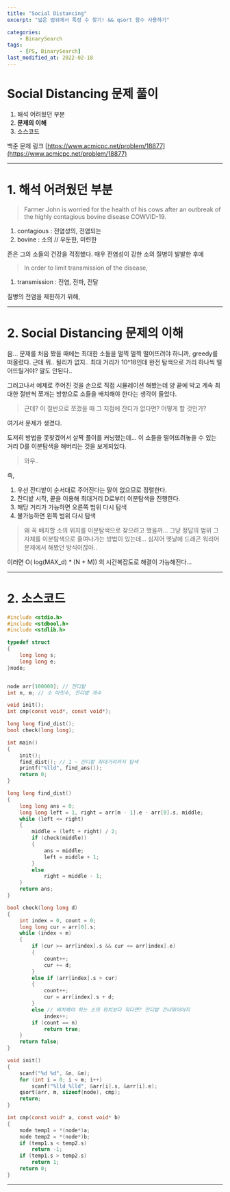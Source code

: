 ```yaml
---
title: "Social Distancing"
excerpt: "넓은 범위에서 특정 수 찾기! && qsort 함수 사용하기"

categories:
    - BinarySearch
tags:
    - [PS, BinarySearch]
last_modified_at: 2022-02-18 
---
```

# Social Distancing 문제 풀이
1. 해석 어려웠던 부분
2. **문제의 이해**
3. 소스코드

백준 문제 링크 [https://www.acmicpc.net/problem/18877](https://www.acmicpc.net/problem/18877)


---

# 1. 해석 어려웠던 부분

>Farmer John is worried for the health of his cows after an outbreak of the highly contagious bovine disease COWVID-19.

1. contagious : 전염성의, 전염되는
2. bovine : 소의 // 우둔한, 미련한

존은 그의 소들의 건강을 걱정했다. 매우 전염성이 강한 소의 질병이 발발한 후에


>In order to limit transmission of the disease,

1. transmission : 전염, 전파, 전달

질병의 전염을 제한하기 위해,


---

# 2. Social Distancing 문제의 이해

음... 문제를 처음 봤을 때에는 최대한 소들을 멀찍 멀찍 떨어뜨려야 하니까, greedy를 떠올렸다. 근데 뭐.. 될리가 없지.. 최대 거리가 10^18인데 완전 탐색으로 거리 하나씩 떨어뜨릴거야? 말도 안된다..

그러고나서 예제로 주어진 것을 손으로 직접 시뮬레이션 해봤는데 양 끝에 박고 계속 최대한 절반씩 쪼개는 방향으로 소들을 배치해야 한다는 생각이 들었다.

>근데? 이 절반으로 쪼갰을 때 그 지점에 잔디가 없다면? 어떻게 할 것인가?

여기서 문제가 생겼다.

도저히 방법을 못찾겠어서 살짝 풀이를 커닝했는데... 이 소들을 떨어뜨려놓을 수 있는 거리 D를 이분탐색을 해버리는 것을 보게되었다.

>와우..

즉,

1. 우선 잔디밭이 순서대로 주어진다는 말이 없으므로 정렬한다.
2. 잔디밭 시작, 끝을 이용해 최대거리 D로부터 이분탐색을 진행한다.
3. 해당 거리가 가능하면 오른쪽 범위 다시 탐색
4. 불가능하면 왼쪽 범위 다시 탐색

>왜 꼭 배치할 소의 위치를 이분탐색으로 찾으려고 했을까... 그냥 정답의 범위 그 자체를 이분탐색으로 줄여나가는 방법이 있는데... 심지어 옛날에 드래곤 워리어 문제에서 해봤던 방식이잖아..

이러면 O( log(MAX_d) * (N + M)) 의 시간복잡도로 해결이 가능해진다...


---

# 2. 소스코드

```c
#include <stdio.h>
#include <stdbool.h>
#include <stdlib.h>

typedef struct
{
	long long s;
	long long e;
}node;


node arr[100000]; // 잔디밭
int n, m; // 소 마릿수, 잔디밭 개수

void init();
int cmp(const void*, const void*);

long long find_dist();
bool check(long long);

int main()
{
	init();
	find_dist(); // 1 ~ 잔디밭 최대거리까지 탐색
	printf("%lld", find_ans());
	return 0;
}

long long find_dist()
{
	long long ans = 0;
	long long left = 1, right = arr[m - 1].e - arr[0].s, middle;
	while (left <= right)
	{
		middle = (left + right) / 2;
		if (check(middle))
		{
			ans = middle;
			left = middle + 1;
		}
		else
			right = middle - 1;
	}
	return ans;
}

bool check(long long d)
{
	int index = 0, count = 0;
	long long cur = arr[0].s;
	while (index < m)
	{
		if (cur >= arr[index].s && cur <= arr[index].e)
		{
			count++;
			cur += d;
		}
		else if (arr[index].s > cur)
		{
			count++;
			cur = arr[index].s + d;
		}
		else // 배치해야 하는 소의 위치보다 작다면? 잔디밭 건너뛰어야지
			index++;
		if (count == n)
			return true;
	}
	return false;
}

void init()
{
	scanf("%d %d", &n, &m);
	for (int i = 0; i < m; i++)
		scanf("%lld %lld", &arr[i].s, &arr[i].e);
	qsort(arr, m, sizeof(node), cmp);
	return;
}

int cmp(const void* a, const void* b)
{
	node temp1 = *(node*)a;
	node temp2 = *(node*)b;
	if (temp1.s < temp2.s)
		return -1;
	if (temp1.s > temp2.s)
		return 1;
	return 0;
}
```


---